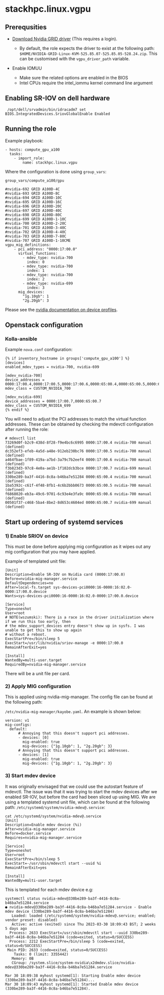 # stackhpc.linux.vgpu

## Prerequsities

- [Download Nvidia GRID driver](https://docs.nvidia.com/grid/latest/grid-software-quick-start-guide/index.html#redeeming-pak-and-downloading-grid-software) (This requires a login).
    - By default, the role expects the driver to exist at the following path: `$HOME/NVIDIA-GRID-Linux-KVM-525.85.07-525.85.05-528.24.zip`. This can be customised with the `vgpu_driver_path` variable.

- Enable IOMUU
    - Make sure the related options are enabled in the BIOS
    - Intel CPUs require the intel_iommu kernel command line argument

## Enabling SR-IOV on dell hardware

```
 /opt/dell/srvadmin/bin/idracadm7 set BIOS.IntegratedDevices.SriovGlobalEnable Enabled
```

## Running the role

Example playbook:

```
- hosts: compute_gpu_a100
  tasks:
    - import_role:
        name: stackhpc.linux.vgpu
```

Where the configuration is done using `group_vars`:

`group_vars/compute_a100/gpu`
```
#nvidia-692 GRID A100D-4C
#nvidia-693 GRID A100D-8C
#nvidia-694 GRID A100D-10C
#nvidia-695 GRID A100D-16C
#nvidia-696 GRID A100D-20C
#nvidia-697 GRID A100D-40C
#nvidia-698 GRID A100D-80C
#nvidia-699 GRID A100D-1-10C
#nvidia-700 GRID A100D-2-20C
#nvidia-701 GRID A100D-3-40C
#nvidia-702 GRID A100D-4-40C
#nvidia-703 GRID A100D-7-80C
#nvidia-707 GRID A100D-1-10CME
vgpu_mig_definitions:
    - pci_address: "0000:17:00.0"
      virtual_functions:
        - mdev_type: nvidia-700
          index: 0
        - mdev_type: nvidia-700
          index: 1
        - mdev_type: nvidia-700
          index: 2
        - mdev_type: nvidia-699
          index: 3
      mig_devices:
        "1g.10gb": 1
        "2g.20gb": 3
```


Please see the [nvidia documentation on device profiles](https://docs.nvidia.com/datacenter/tesla/mig-user-guide/index.html#a100-profiles).

## Openstack configuration

### Kolla-ansible

Example `nova.conf` configuration:

```
{% if inventory_hostname in groups['compute_gpu_a100'] %}
[devices]
enabled_mdev_types = nvidia-700, nvidia-699

[mdev_nvidia-700]
device_addresses = 0000:17:00.4,0000:17:00.5,0000:17:00.6,0000:65:00.4,0000:65:00.5,0000:65:00.6
mdev_class = CUSTOM_NVIDIA_700

[mdev_nvidia-699]
device_addresses = 0000:17:00.7,0000:65:00.7
mdev_class = CUSTOM_NVIDIA_699
{% endif %}
```

You will need to adjust the PCI addresses to match the virtual function addresses. These can
be obtained by checking the mdevctl configuration after running the role:

```
# mdevctl list
73269d0f-b2c9-438d-8f28-f9e4bc6c6995 0000:17:00.4 nvidia-700 manual (defined)
dc352ef3-efeb-4a5d-a48e-912eb230bc76 0000:17:00.5 nvidia-700 manual (defined)
a464fbae-1f89-419a-a7bd-3a79c7b2eef4 0000:17:00.6 nvidia-700 manual (defined)
f3b823d3-97c8-4e0a-ae1b-1f102dcb3bce 0000:17:00.7 nvidia-699 manual (defined)
330be289-ba3f-4416-8c8a-b46ba7e51284 0000:65:00.4 nvidia-700 manual (defined)
1ba5392c-c61f-4f48-8fb1-4c6b2bbb0673 0000:65:00.5 nvidia-700 manual (defined)
f6868020-eb3a-49c6-9701-6c93e4e3fa9c 0000:65:00.6 nvidia-700 manual (defined)
00501f37-c468-5ba4-8be2-8d653c4604ed 0000:65:00.7 nvidia-699 manual (defined)
```

## Start up ordering of systemd services

### 1) Enable SRIOV on device

This must be done before applying mig configuration as it wipes out any mig configuration
that you may have applied.

Example of templated unit file:

```
[Unit]
Description=Enable SR-IOV on Nvidia card (0000:17:00.0)
Before=nvidia-mig-manager.service
DefaultDependencies=no
After=local-fs.target sys-devices-pci0000:16-0000:16:02.0-0000:17:00.0.device
Wants=sys-devices-pci0000:16-0000:16:02.0-0000:17:00.0.device

[Service]
Type=oneshot
User=root
# NOTE(wszumski): There is a race in the driver initialization where if we run this too early, then
# the mdev_support_devices entry doesn't show up in sysfs. I was unable to get this to show up again
# without a reboot.
ExecStartPre=/bin/sleep 5
ExecStart=/usr/lib/nvidia/sriov-manage -e 0000:17:00.0
RemainAfterExit=yes

[Install]
WantedBy=multi-user.target
RequiredBy=nvidia-mig-manager.service
```

There will be a unit file per card.

### 2) Apply MIG configuration

This is applied using nvidia-mig-manager. The config file can be found at the following path:

`/etc/nvidia-mig-manager/kayobe.yaml`. An example is shown below:

```
version: v1
mig-configs:
  default:
      # Annoying that this doesn't support pci addresses.
      - devices: [0]
        mig-enabled: true
        mig-devices: {"1g.10gb": 1, "2g.20gb": 3}
      # Annoying that this doesn't support pci addresses.
      - devices: [1]
        mig-enabled: true
        mig-devices: {"1g.10gb": 1, "2g.20gb": 3}
```

### 3) Start mdev device

It was originally envisaged that we could use the autostart feature of mdevctl. The issue
was that it was trying to start the mdev devices after we enabled SR-IOV, but before the
card had been sliced up using MIG. We are using a templated systemd unit file, which can
be found at the following path: `/etc/systemd/system/nvidia-mdev@.service`:

```
cat /etc/systemd/system/nvidia-mdev@.service
[Unit]
Description=Enable mdev device (%i)
After=nvidia-mig-manager.service
Before=docker.service
Requires=nvidia-mig-manager.service

[Service]
Type=oneshot
User=root
ExecStartPre=/bin/sleep 5
ExecStart=-/usr/sbin/mdevctl start --uuid %i
RemainAfterExit=yes

[Install]
WantedBy=multi-user.target
```

This is templated for each mdev device e.g:

```
systemctl status nvidia-mdev@330be289-ba3f-4416-8c8a-b46ba7e51284.service
● nvidia-mdev@330be289-ba3f-4416-8c8a-b46ba7e51284.service - Enable mdev device (330be289-ba3f-4416-8c8a-b46ba7e51284)
   Loaded: loaded (/etc/systemd/system/nvidia-mdev@.service; enabled; vendor preset: disabled)
   Active: active (exited) since Thu 2023-03-30 18:09:43 BST; 2 weeks 5 days ago
  Process: 2633 ExecStart=/usr/sbin/mdevctl start --uuid 330be289-ba3f-4416-8c8a-b46ba7e51284 (code=exited, status=0/SUCCESS)
  Process: 2212 ExecStartPre=/bin/sleep 5 (code=exited, status=0/SUCCESS)
 Main PID: 2633 (code=exited, status=0/SUCCESS)
    Tasks: 0 (limit: 3355442)
   Memory: 0B
   CGroup: /system.slice/system-nvidia\x2dmdev.slice/nvidia-mdev@330be289-ba3f-4416-8c8a-b46ba7e51284.service

Mar 30 18:09:38 myhost systemd[1]: Starting Enable mdev device (330be289-ba3f-4416-8c8a-b46ba7e51284)...
Mar 30 18:09:43 myhost systemd[1]: Started Enable mdev device (330be289-ba3f-4416-8c8a-b46ba7e51284).
```
